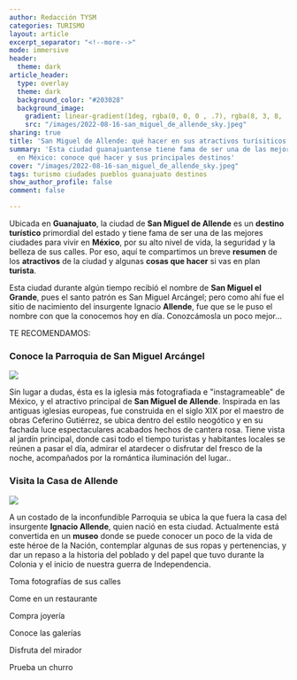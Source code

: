 ```yaml
---
author: Redacción TYSM
categories: TURISMO
layout: article
excerpt_separator: "<!--more-->"
mode: immersive
header:
  theme: dark
article_header:
  type: overlay
  theme: dark
  background_color: "#203028"
  background_image:
    gradient: linear-gradient(1deg, rgba(0, 0, 0 , .7), rgba(8, 3, 8, .9))
    src: "/images/2022-08-16-san_miguel_de_allende_sky.jpeg"
sharing: true
title: 'San Miguel de Allende: qué hacer en sus atractivos turísiticos'
summary: 'Esta ciudad guanajuantense tiene fama de ser una de las mejores para vivir
  en México: conoce qué hacer y sus principales destinos'
cover: "/images/2022-08-16-san_miguel_de_allende_sky.jpeg"
tags: turismo ciudades pueblos guanajuato destinos
show_author_profile: false
comment: false

---
```

Ubicada en **Guanajuato**, la ciudad de **San Miguel de Allende** es un **destino turístico** primordial del estado y tiene fama de ser una de las mejores ciudades para vivir en **México**, por su alto nivel de vida, la seguridad y la belleza de sus calles. Por eso, aquí te compartimos un breve **resumen** de los **atractivos** de la ciudad y algunas **cosas que hacer** si vas en plan **turista**.

Esta ciudad durante algún tiempo recibió el nombre de **San Miguel el Grande**, pues el santo patrón es San Miguel Arcángel; pero como ahí fue el sitio de nacimiento del insurgente Ignacio **Allende**, fue que se le puso el nombre con que la conocemos hoy en día. Conozcámosla un poco mejor…

TE RECOMENDAMOS:

### Conoce la Parroquia de San Miguel Arcángel

![](https://upload.wikimedia.org/wikipedia/commons/thumb/1/1c/San_Miguel_de_Allende_%28Mexico%2C_November_2018%29_-_53_%2850998215827%29.jpg/768px-San_Miguel_de_Allende_%28Mexico%2C_November_2018%29_-_53_%2850998215827%29.jpg)

Sin lugar a dudas, ésta es la iglesia más fotografiada e "instagrameable" de México, y el atractivo principal de **San Miguel de Allende**. Inspirada en las antiguas iglesias europeas, fue construida en el siglo XIX por el maestro de obras Ceferino Gutiérrez, se ubica dentro del estilo neogótico y en su fachada luce espectaculares acabados hechos de cantera rosa. Tiene vista al jardín principal, donde casi todo el tiempo turistas y habitantes locales se reúnen a pasar el día, admirar el atardecer o disfrutar del fresco de la noche, acompañados por la romántica iluminación del lugar..

### Visita la Casa de Allende

![](https://upload.wikimedia.org/wikipedia/commons/thumb/5/5d/Arquitectura_de_San_Miguel_de_Allende_%28Guanajuato%29.jpg/908px-Arquitectura_de_San_Miguel_de_Allende_%28Guanajuato%29.jpg)

A un costado de la inconfundible Parroquia se ubica la que fuera la casa del insurgente **Ignacio Allende**, quien nació en esta ciudad. Actualmente está convertida en un **museo** donde se puede conocer un poco de la vida de este héroe de la Nación, contemplar algunas de sus ropas y pertenencias, y dar un repaso a la historia del poblado y del papel que tuvo durante la Colonia y el inicio de nuestra guerra de Independencia.

Toma fotografías de sus calles 

Come en un restaurante

Compra joyería

Conoce las galerías

Disfruta del mirador

Prueba un churro